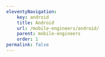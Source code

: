 ```yaml
---
eleventyNavigation:
    key: android
    title: Android
    url: /mobile-engineers/android/
    parent: mobile-engineers
    order: 1
permalink: false
---
```


